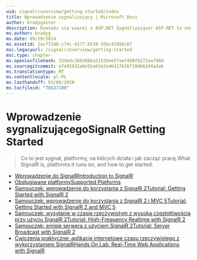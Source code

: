 ```yaml
---
uid: signalr/overview/getting-started/index
title: Wprowadzenie sygnalizujący | Microsoft Docs
author: bradygaster
description: Dowiedz się więcej o ASP.NET Sygnalizującer ASP.NET to nowa biblioteka dla deweloperów ASP.NET, która ułatwia tworzenie funkcji sieci Web w czasie rzeczywistym. Usługa sygnalizująca umożliwia korzystanie z usługi BI...
ms.author: bradyg
ms.date: 09/19/2014
ms.assetid: 2acff246-c74c-4277-b539-35bc42988c6f
msc.legacyurl: /signalr/overview/getting-started
msc.type: chapter
ms.openlocfilehash: 33dedc368388ba2163dee5faef498f6272aa790d
ms.sourcegitcommit: e7e91932a6e91a63e2e46417626f39d6b244a3ab
ms.translationtype: MT
ms.contentlocale: pl-PL
ms.lasthandoff: 03/06/2020
ms.locfileid: "78537108"
---
```

# <a name="signalr-getting-started"></a><span data-ttu-id="789a3-104">Wprowadzenie sygnalizującego</span><span class="sxs-lookup"><span data-stu-id="789a3-104">SignalR Getting Started</span></span>

> <span data-ttu-id="789a3-105">Co to jest sygnał, platformy, na których działa i jak zacząć pracę.</span><span class="sxs-lookup"><span data-stu-id="789a3-105">What SignalR is, platforms it runs on, and how to get started.</span></span>

- [<span data-ttu-id="789a3-106">Wprowadzenie do SignalR</span><span class="sxs-lookup"><span data-stu-id="789a3-106">Introduction to SignalR</span></span>](introduction-to-signalr.md)
- [<span data-ttu-id="789a3-107">Obsługiwane platformy</span><span class="sxs-lookup"><span data-stu-id="789a3-107">Supported Platforms</span></span>](supported-platforms.md)
- [<span data-ttu-id="789a3-108">Samouczek: wprowadzenie do korzystania z SignalR 2</span><span class="sxs-lookup"><span data-stu-id="789a3-108">Tutorial: Getting Started with SignalR 2</span></span>](tutorial-getting-started-with-signalr.md)
- [<span data-ttu-id="789a3-109">Samouczek: wprowadzenie do korzystania z SignalR 2 i MVC 5</span><span class="sxs-lookup"><span data-stu-id="789a3-109">Tutorial: Getting Started with SignalR 2 and MVC 5</span></span>](tutorial-getting-started-with-signalr-and-mvc.md)
- [<span data-ttu-id="789a3-110">Samouczek: wysyłanie w czasie rzeczywistym z wysoką częstotliwością przy użyciu SignalR 2</span><span class="sxs-lookup"><span data-stu-id="789a3-110">Tutorial: High-Frequency Realtime with SignalR 2</span></span>](tutorial-high-frequency-realtime-with-signalr.md)
- [<span data-ttu-id="789a3-111">Samouczek: emisje serwera z użyciem SignalR 2</span><span class="sxs-lookup"><span data-stu-id="789a3-111">Tutorial: Server Broadcast with SignalR 2</span></span>](tutorial-server-broadcast-with-signalr.md)
- [<span data-ttu-id="789a3-112">Ćwiczenia praktyczne: aplikacje internetowe czasu rzeczywistego z wykorzystaniem SignalR</span><span class="sxs-lookup"><span data-stu-id="789a3-112">Hands On Lab: Real-Time Web Applications with SignalR</span></span>](real-time-web-applications-with-signalr.md)
